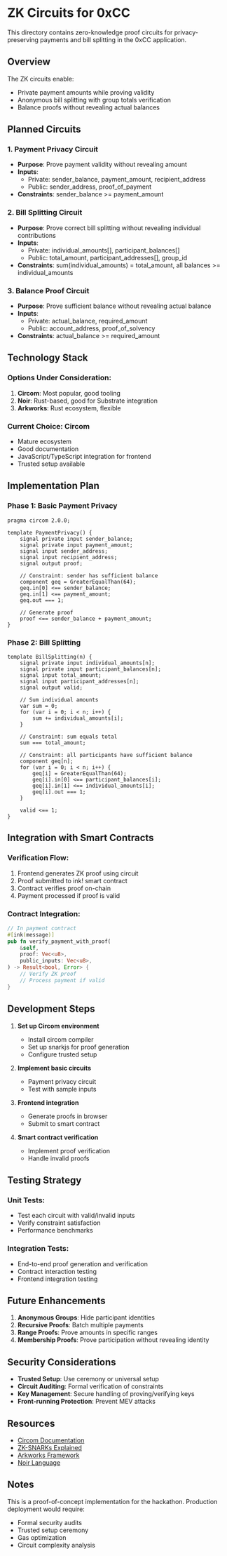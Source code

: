 # ZK Circuits for 0xCC

This directory contains zero-knowledge proof circuits for privacy-preserving payments and bill splitting in the 0xCC application.

## Overview

The ZK circuits enable:
- Private payment amounts while proving validity
- Anonymous bill splitting with group totals verification
- Balance proofs without revealing actual balances

## Planned Circuits

### 1. Payment Privacy Circuit
- **Purpose**: Prove payment validity without revealing amount
- **Inputs**: 
  - Private: sender_balance, payment_amount, recipient_address
  - Public: sender_address, proof_of_payment
- **Constraints**: sender_balance >= payment_amount

### 2. Bill Splitting Circuit
- **Purpose**: Prove correct bill splitting without revealing individual contributions
- **Inputs**:
  - Private: individual_amounts[], participant_balances[]
  - Public: total_amount, participant_addresses[], group_id
- **Constraints**: sum(individual_amounts) = total_amount, all balances >= individual_amounts

### 3. Balance Proof Circuit
- **Purpose**: Prove sufficient balance without revealing actual balance
- **Inputs**:
  - Private: actual_balance, required_amount
  - Public: account_address, proof_of_solvency
- **Constraints**: actual_balance >= required_amount

## Technology Stack

### Options Under Consideration:
1. **Circom**: Most popular, good tooling
2. **Noir**: Rust-based, good for Substrate integration
3. **Arkworks**: Rust ecosystem, flexible

### Current Choice: Circom
- Mature ecosystem
- Good documentation
- JavaScript/TypeScript integration for frontend
- Trusted setup available

## Implementation Plan

### Phase 1: Basic Payment Privacy
```circom
pragma circom 2.0.0;

template PaymentPrivacy() {
    signal private input sender_balance;
    signal private input payment_amount;
    signal input sender_address;
    signal input recipient_address;
    signal output proof;
    
    // Constraint: sender has sufficient balance
    component geq = GreaterEqualThan(64);
    geq.in[0] <== sender_balance;
    geq.in[1] <== payment_amount;
    geq.out === 1;
    
    // Generate proof
    proof <== sender_balance + payment_amount;
}
```

### Phase 2: Bill Splitting
```circom
template BillSplitting(n) {
    signal private input individual_amounts[n];
    signal private input participant_balances[n];
    signal input total_amount;
    signal input participant_addresses[n];
    signal output valid;
    
    // Sum individual amounts
    var sum = 0;
    for (var i = 0; i < n; i++) {
        sum += individual_amounts[i];
    }
    
    // Constraint: sum equals total
    sum === total_amount;
    
    // Constraint: all participants have sufficient balance
    component geq[n];
    for (var i = 0; i < n; i++) {
        geq[i] = GreaterEqualThan(64);
        geq[i].in[0] <== participant_balances[i];
        geq[i].in[1] <== individual_amounts[i];
        geq[i].out === 1;
    }
    
    valid <== 1;
}
```

## Integration with Smart Contracts

### Verification Flow:
1. Frontend generates ZK proof using circuit
2. Proof submitted to ink! smart contract
3. Contract verifies proof on-chain
4. Payment processed if proof is valid

### Contract Integration:
```rust
// In payment contract
#[ink(message)]
pub fn verify_payment_with_proof(
    &self,
    proof: Vec<u8>,
    public_inputs: Vec<u8>,
) -> Result<bool, Error> {
    // Verify ZK proof
    // Process payment if valid
}
```

## Development Steps

1. **Set up Circom environment**
   - Install circom compiler
   - Set up snarkjs for proof generation
   - Configure trusted setup

2. **Implement basic circuits**
   - Payment privacy circuit
   - Test with sample inputs

3. **Frontend integration**
   - Generate proofs in browser
   - Submit to smart contract

4. **Smart contract verification**
   - Implement proof verification
   - Handle invalid proofs

## Testing Strategy

### Unit Tests:
- Test each circuit with valid/invalid inputs
- Verify constraint satisfaction
- Performance benchmarks

### Integration Tests:
- End-to-end proof generation and verification
- Contract interaction testing
- Frontend integration testing

## Future Enhancements

1. **Anonymous Groups**: Hide participant identities
2. **Recursive Proofs**: Batch multiple payments
3. **Range Proofs**: Prove amounts in specific ranges
4. **Membership Proofs**: Prove participation without revealing identity

## Security Considerations

- **Trusted Setup**: Use ceremony or universal setup
- **Circuit Auditing**: Formal verification of constraints
- **Key Management**: Secure handling of proving/verifying keys
- **Front-running Protection**: Prevent MEV attacks

## Resources

- [Circom Documentation](https://docs.circom.io/)
- [ZK-SNARKs Explained](https://z.cash/technology/zksnarks/)
- [Arkworks Framework](https://github.com/arkworks-rs)
- [Noir Language](https://noir-lang.org/)

## Notes

This is a proof-of-concept implementation for the hackathon. Production deployment would require:
- Formal security audits
- Trusted setup ceremony
- Gas optimization
- Circuit complexity analysis